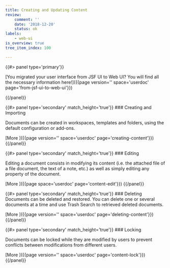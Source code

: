 ```yaml
---
title: Creating and Updating Content
review:
    comment: ''
    date: '2018-12-20'
    status: ok
labels:
    - web-ui
is_overview: true
tree_item_index: 100

---
```


<div class="column">
{{#> panel type='primary'}}

[You migrated your user interface from JSF UI to Web UI? You will find all the necessary information here!]({{page version='' space='userdoc' page='from-jsf-ui-to-web-ui'}})

{{/panel}}
</div>

<div class="row" data-equalizer data-equalize-on="medium">

<div class="column medium-6">
{{#> panel type='secondary' match_height='true'}}
### Creating and Importing

Documents can be created in workspaces, templates and folders, using the default configuration or add-ons.

[More&nbsp;<i class="fa fa-long-arrow-right" aria-hidden="true"></i>]({{page version='' space='userdoc' page='creating-content'}})
{{/panel}}
</div>

<div class="column medium-6">
{{#> panel type='secondary' match_height='true'}}
### Editing

Editing a document consists in modifying its content (i.e. the attached file of a file document, the text of a note, etc.) as well as simply editing any property of the document.

[More&nbsp;<i class="fa fa-long-arrow-right" aria-hidden="true"></i>]({{page space='userdoc' page='content-edit'}})
{{/panel}}
</div>

<div class="column medium-6">
{{#> panel type='secondary' match_height='true'}}
### Deleting
Documents can be deleted and restored. You can delete one or several documents at a time and use Trash Search to retrieved deleted documents.

[More&nbsp;<i class="fa fa-long-arrow-right" aria-hidden="true"></i>]({{page version='' space='userdoc' page='deleting-content'}})
{{/panel}}
</div>

<div class="column medium-6">
{{#> panel type='secondary' match_height='true'}}
### Locking

Documents can be locked while they are modified by users to prevent conflicts between modifications from different users.

[More&nbsp;<i class="fa fa-long-arrow-right" aria-hidden="true"></i>]({{page version='' space='userdoc' page='content-lock'}})
{{/panel}}
</div>
</div>
